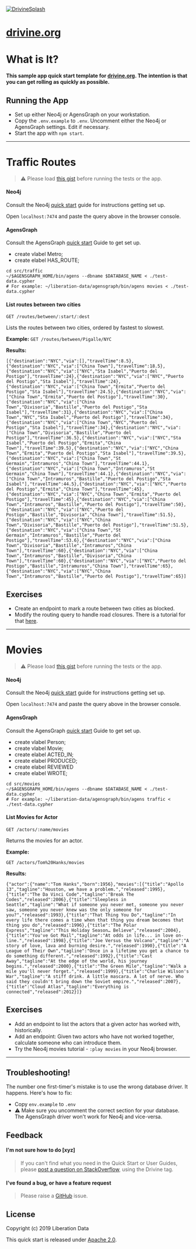 <a href="https://drivine.org"> ![DrivineSplash](https://raw.githubusercontent.com/liberation-data/drivine/master/docs/images/splash.jpg)</a>
# <a href="https://drivine.org">drivine.org</a>     

# What is It?

**This sample app quick start template for [drivine.org](https://drivine.org). The intention is that you can get rolling as quickly as possible.**

## Running the App 

* Set up either Neo4j or AgensGraph on your workstation. 
* Copy the `.env.example` to `.env`. Uncomment either the Neo4j or AgensGraph settings. Edit if necessary. 
* Start the app with `npm start`. 

----

# Traffic Routes

> :warning: Please load [this gist](https://github.com/liberation-data/drivine-inspiration/blob/master/src/traffic/test-data.cypher) before running the tests or the app. 

#### Neo4j

Consult the Neo4j <a href="https://neo4j.com/developer/get-started/">quick start</a> guide for instructions getting set up. 

Open `localhost:7474` and paste the query above in the browser console. 

#### AgensGraph

Consult the AgensGraph <a href="https://bitnine.net/documentations/quick-guide-1-3.html">quick start</a> Guide to get set up.

* create vlabel Metro;
* create elabel HAS_ROUTE;

```
cd src/traffic
~/$AGENSGRAPH_HOME/bin/agens --dbname $DATABASE_NAME < ./test-data.cypher
# For example: ~/liberation-data/agensgraph/bin/agens movies < ./test-data.cypher
```

#### List routes between two cities

`GET /routes/between/:start/:dest`

Lists the routes between two cities, ordered by fastest to slowest. 

**Example:** 
`GET /routes/between/Pigalle/NYC`

**Results:**
```
[{"destination":"NYC","via":[],"travelTime":8.5},{"destination":"NYC","via":["China Town"],"travelTime":18.5},{"destination":"NYC","via":["NYC","Sta Isabel","Puerto del Postigo"],"travelTime":24},{"destination":"NYC","via":["NYC","Puerto del Postigo","Sta Isabel"],"travelTime":24},{"destination":"NYC","via":["China Town","Ermita","Puerto del Postigo","Sta Isabel"],"travelTime":24.5},{"destination":"NYC","via":["China Town","Ermita","Puerto del Postigo"],"travelTime":30},{"destination":"NYC","via":["China Town","Divisoria","Bastille","Puerto del Postigo","Sta Isabel"],"travelTime":31},{"destination":"NYC","via":["China Town","NYC","Sta Isabel","Puerto del Postigo"],"travelTime":34},{"destination":"NYC","via":["China Town","NYC","Puerto del Postigo","Sta Isabel"],"travelTime":34},{"destination":"NYC","via":["China Town","Divisoria","Bastille","Puerto del Postigo"],"travelTime":36.5},{"destination":"NYC","via":["NYC","Sta Isabel","Puerto del Postigo","Ermita","China Town"],"travelTime":39.5},{"destination":"NYC","via":["NYC","China Town","Ermita","Puerto del Postigo","Sta Isabel"],"travelTime":39.5},{"destination":"NYC","via":["China Town","St Germain","Intramuros","China Town"],"travelTime":44.1},{"destination":"NYC","via":["China Town","Intramuros","St Germain","China Town"],"travelTime":44.1},{"destination":"NYC","via":["China Town","Intramuros","Bastille","Puerto del Postigo","Sta Isabel"],"travelTime":44.5},{"destination":"NYC","via":["NYC","Puerto del Postigo","Ermita","China Town"],"travelTime":45},{"destination":"NYC","via":["NYC","China Town","Ermita","Puerto del Postigo"],"travelTime":45},{"destination":"NYC","via":["China Town","Intramuros","Bastille","Puerto del Postigo"],"travelTime":50},{"destination":"NYC","via":["NYC","Puerto del Postigo","Bastille","Divisoria","China Town"],"travelTime":51.5},{"destination":"NYC","via":["NYC","China Town","Divisoria","Bastille","Puerto del Postigo"],"travelTime":51.5},{"destination":"NYC","via":["China Town","St Germain","Intramuros","Bastille","Puerto del Postigo"],"travelTime":53.6},{"destination":"NYC","via":["China Town","Divisoria","Bastille","Intramuros","China Town"],"travelTime":60},{"destination":"NYC","via":["China Town","Intramuros","Bastille","Divisoria","China Town"],"travelTime":60},{"destination":"NYC","via":["NYC","Puerto del Postigo","Bastille","Intramuros","China Town"],"travelTime":65},{"destination":"NYC","via":["NYC","China Town","Intramuros","Bastille","Puerto del Postigo"],"travelTime":65}]
```

## Exercises

* Create an endpoint to mark a route between two cities as blocked. 
* Modify the routing query to handle road closures. There is a tutorial for that [here](https://liberation-data.com/saxeburg-series/2018/11/28/rock-n-roll-traffic-routing.html). 

----

# Movies

> :warning: Please load [this gist](https://github.com/liberation-data/drivine-inspiration/blob/master/src/movies/test-data.cypher) before running the tests or the app. 

#### Neo4j

Consult the Neo4j <a href="https://neo4j.com/developer/get-started/">quick start</a> guide for instructions getting set up. 

Open `localhost:7474` and paste the query above in the browser console. 

#### AgensGraph

Consult the AgensGraph <a href="https://bitnine.net/documentations/quick-guide-1-3.html">quick start</a> Guide to get set up. 

* create vlabel Person;
* create vlabel Movie;
* create elabel ACTED_IN;
* create elabel PRODUCED;
* create elabel REVIEWED
* create elabel WROTE;

```
cd src/movies
~/$AGENSGRAPH_HOME/bin/agens --dbname $DATABASE_NAME < ./test-data.cypher
# For example: ~/liberation-data/agensgraph/bin/agens traffic < ./test-data.cypher
```

#### List Movies for Actor

`GET /actors/:name/movies` 

Returns the movies for an actor. 

**Example:** 

`GET /actors/Tom%20Hanks/movies` 

**Results:**
```
{"actor":{"name":"Tom Hanks","born":1956},"movies":[{"title":"Apollo 13","tagline":"Houston, we have a problem.","released":1995},{"title":"The Da Vinci Code","tagline":"Break The Codes","released":2006},{"title":"Sleepless in Seattle","tagline":"What if someone you never met, someone you never saw, someone you never knew was the only someone for you?","released":1993},{"title":"That Thing You Do","tagline":"In every life there comes a time when that thing you dream becomes that thing you do","released":1996},{"title":"The Polar Express","tagline":"This Holiday Season… Believe","released":2004},{"title":"You've Got Mail","tagline":"At odds in life... in love on-line.","released":1998},{"title":"Joe Versus the Volcano","tagline":"A story of love, lava and burning desire.","released":1990},{"title":"A League of Their Own","tagline":"Once in a lifetime you get a chance to do something different.","released":1992},{"title":"Cast Away","tagline":"At the edge of the world, his journey begins.","released":2000},{"title":"The Green Mile","tagline":"Walk a mile you'll never forget.","released":1999},{"title":"Charlie Wilson's War","tagline":"A stiff drink. A little mascara. A lot of nerve. Who said they couldn't bring down the Soviet empire.","released":2007},{"title":"Cloud Atlas","tagline":"Everything is connected","released":2012}]}
```

## Exercises 

* Add an endpoint to list the actors that a given actor has worked with, historically. 
* Add an endpoint: Given two actors who have not worked together, calculate someone who can introduce them. 
* Try the Neo4j movies tutorial - `:play movies` in your Neo4j browser. 

----

## Troubleshooting!

The number one first-timer's mistake is to use the wrong database driver. It happens. Here's how to fix: 

* Copy `env.example` to `.env` 
* :warning: Make sure you uncomment the correct section for your database. The AgensGraph driver won't work for Neo4j and vice-versa. 

## Feedback 

#### I'm not sure how to do [xyz]

> If you can't find what you need in the Quick Start or User Guides, please [post a question on StackOverflow](https://stackoverflow.com/questions/tagged/drivine?sort=newest&pageSize=15), using the Drivine tag. 

#### I've found a bug, or have a feature request

> Please raise a <a href="https://github.com/liberation-data/drivine/issues">GitHub</a> issue.


## License

Copyright (c) 2019 Liberation Data

This quick start is released under <a href="https://www.apache.org/licenses/LICENSE-2.0">Apache 2.0</a>.
